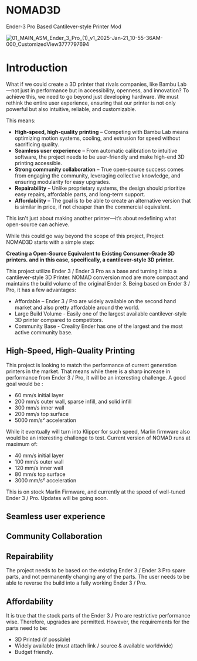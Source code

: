 # NOMAD3D
Ender-3 Pro Based Cantilever-style Printer Mod

![01_MAIN_ASM_Ender_3_Pro_(1)_v1_2025-Jan-21_10-55-36AM-000_CustomizedView3777797694](https://github.com/user-attachments/assets/1537ff0b-4a0f-4703-aa06-804ca3ee2e67)

# Introduction

What if we could create a 3D printer that rivals companies, like Bambu Lab—not just in performance but in accessibility, openness, and innovation? To achieve this, we need to go beyond just developing hardware. We must rethink the entire user experience, ensuring that our printer is not only powerful but also intuitive, reliable, and customizable. 

This means:

- **High-speed, high-quality printing** – Competing with Bambu Lab means optimizing motion systems, cooling, and extrusion for speed without sacrificing quality.
- **Seamless user experience** – From automatic calibration to intuitive software, the project needs to be user-friendly and make high-end 3D printing accessible.
- **Strong community collaboration** – True open-source success comes from engaging the community, leveraging collective knowledge, and ensuring modularity for easy upgrades.
- **Repairability** – Unlike proprietary systems, the design should prioritize easy repairs, affordable parts, and long-term support.
- **Affordability** – The goal is to be able to create an alternative version that is similar in price, if not cheaper than the commercial equivalent. 

This isn't just about making another printer—it’s about redefining what open-source can achieve. 



While this could go way beyond the scope of this project, Project NOMAD3D starts with a simple step: 

**Creating a Open-Source Equivalent to Existing Consumer-Grade 3D printers.**
**and in this case, specifically, a cantilever-style 3D printer.**



This project utilize Ender 3 / Ender 3 Pro as a base and turning it into a cantilever-style 3D Printer. NOMAD conversion mod are more compact and maintains the build volume of the original Ender 3. Being based on Ender 3 / Pro, it has a few advantages: 
- Affordable – Ender 3 / Pro are widely available on the second hand market and also pretty affordable around the world.
- Large Build Volume - Easily one of the largest available cantilever-style 3D printer compared to competitors.
- Community Base - Creality Ender has one of the largest and the most active community base. 

## High-Speed, High-Quality Printing 
This project is looking to match the performance of current generation printers in the market. That means while there is a sharp increase in performance from Ender 3 / Pro, it will be an interesting challenge. 
A good goal would be : 

- 60 mm/s initial layer
- 200 mm/s outer wall, sparse infill, and solid infill
- 300 mm/s inner wall
- 200 mm/s top surface
- 5000 mm/s² acceleration

While it eventually will turn into Klipper for such speed, Marlin firmware also would be an interesting challenge to test. Current version of NOMAD runs at maximum of: 

- 40 mm/s initial layer
- 100 mm/s outer wall
- 120 mm/s inner wall
- 80 mm/s top surface
- 3000 mm/s² acceleration

This is on stock Marlin Firmware, and currently at the speed of well-tuned Ender 3 / Pro. Updates will be going soon. 

## Seamless user experience

## Community Collaboration

## Repairability
The project needs to be based on the existing Ender 3 / Ender 3 Pro spare parts, and not permanently changing any of the parts. The user needs to be able to reverse the build into a fully working Ender 3 / Pro. 

## Affordability
It is true that the stock parts of the Ender 3 / Pro are restrictive performance wise. Therefore, upgrades are permitted. However, the requirements for the parts need to be: 
- 3D Printed (if possible)
- Widely available (must attach link / source & available worldwide)
- Budget friendly. 
